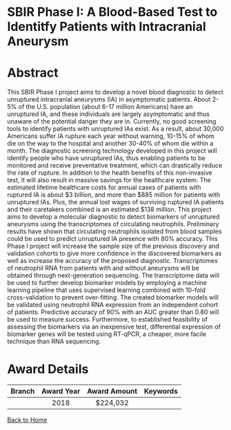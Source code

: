 
SBIR Phase I: A Blood-Based Test to Identitfy Patients with Intracranial Aneurysm
=================================================================================

# Abstract


This SBIR Phase I project aims to develop a novel blood diagnostic to detect unruptured intracranial aneurysms (IA) in asymptomatic patients. About 2-5% of the U.S. population (about 6-17 million Americans) have an unruptured IA, and these individuals are largely asymptomatic and thus unaware of the potential danger they are in. Currently, no good screening tools to identify patients with unruptured IAs exist. As a result, about 30,000 Americans suffer IA rupture each year without warning, 10-15% of whom die on the way to the hospital and another 30-40% of whom die within a month. The diagnostic screening technology developed in this project will identify people who have unruptured IAs, thus enabling patients to be monitored and receive preventative treatment, which can drastically reduce the rate of rupture. In addition to the health benefits of this non-invasive test, it will also result in massive savings for the healthcare system. The estimated lifetime healthcare costs for annual cases of patients with ruptured IA is about $3 billion, and more than $885 million for patients with unruptured IAs. Plus, the annual lost wages of surviving ruptured IA patients and their caretakers combined is an estimated $138 million. This project aims to develop a molecular diagnostic to detect biomarkers of unruptured aneurysms using the transcriptomes of circulating neutrophils. Preliminary results have shown that circulating neutrophils isolated from blood samples could be used to predict unruptured IA presence with 80% accuracy. This Phase I project will increase the sample size of the previous discovery and validation cohorts to give more confidence in the discovered biomarkers as well as increase the accuracy of the proposed diagnostic. Transcriptomes of neutrophil RNA from patients with and without aneurysms will be obtained through next-generation sequencing. The transcriptome data will be used to further develop biomarker models by employing a machine learning pipeline that uses supervised learning combined with 10-fold cross-validation to prevent over-fitting. The created biomarker models will be validated using neutrophil RNA expression from an independent cohort of patients. Predictive accuracy of 90% with an AUC greater than 0.80 will be used to measure success. Furthermore, to established feasibility of assessing the biomarkers via an inexpensive test, differential expression of biomarker genes will be tested using RT-qPCR, a cheaper, more facile technique than RNA sequencing.  

# Award Details

|Branch|Award Year|Award Amount|Keywords|
| :---: | :---: | :---: | :---: |
||2018|$224,032||
  
  


[Back to Home](https://github.com/chrischow/dod_sbir_awards/Reports/JT/#348)